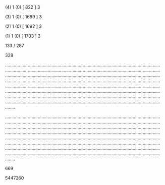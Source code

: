 (4) 1 (0) [ 822 ] 3 


(3) 1 (0) [ 1689 ] 3 


(2) 1 (0) [ 1692 ] 3 


(1) 1 (0) [ 1703 ] 3 


133 / 287 


328 


........................................................................................................................................................................................................................................................................................................................................................................................................................................................................................................................................................................................................................................................................................................................................................................................................................................................................................................................................................................................................................................ 


 


........................................................................................................................................................................................................................................................................................................................................................................................................................................................................................................................................................................................................................................................................................................................................................................................................................................................................................................................................................................................................................................ 


 


669 


5447260 


